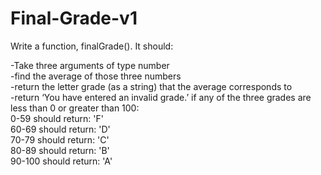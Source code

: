 # Final-Grade-v1
Write a function, finalGrade(). It should:

-Take three arguments of type number  <br />
-find the average of those three numbers  <br />
-return the letter grade (as a string) that the average corresponds to <br />
-return ‘You have entered an invalid grade.’ if any of the three grades are less than 0 or greater than 100:  <br />
  0-59 should return: 'F' <br />
  60-69 should return: 'D'  <br />
  70-79 should return: 'C' <br />
  80-89 should return: 'B' <br />
  90-100 should return: 'A'  <br />
